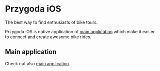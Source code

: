 # Przygoda iOS

The best way to find enthusiasts of bike tours.

Przygoda iOS is native application of [main application](https://github.com/VirrageS/przygoda) which make it easier
to connect and create awesome bike rides.

## Main application

Check out also [main application](https://github.com/VirrageS/przygoda).
